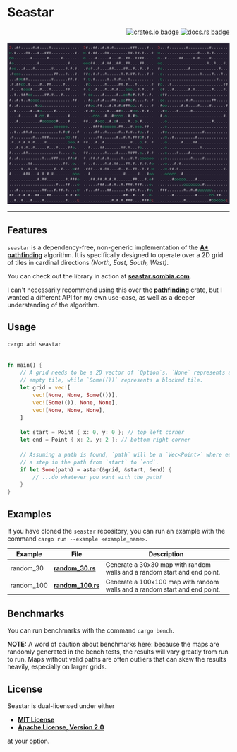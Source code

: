 # Seastar

<!-- markdownlint-disable -->
<div align="right">
<a href="https://crates.io/crates/seastar">
    <img src="https://img.shields.io/crates/v/seastar?style=flat-square" alt="crates.io badge">
</a>
<a href="https://docs.rs/seastar/latest/seastar/">
    <img src="https://img.shields.io/docsrs/seastar?style=flat-square" alt="docs.rs badge">
</a>
</div>
<br>
<div align="center">
    <img src="assets/example.webp" alt="terminal screenshot showing off paths from start to end">
</div>
<!-- markdownlint-enable -->

---

## Features

`seastar` is a dependency-free, non-generic implementation of the __[A*
pathfinding](https://en.wikipedia.org/wiki/A*_search_algorithm)__ algorithm. It
is specifically designed to operate over a 2D grid of tiles in cardinal
directions _(North, East, South, West)_.

You can check out the library in action at
__[seastar.sombia.com](https://seastar.sombia.com/)__.

I can't necessarily recommend using this over the
__[pathfinding](https://github.com/samueltardieu/pathfinding)__ crate, but I
wanted a different API for my own use-case, as well as a deeper understanding of
the algorithm.

## Usage

```sh
cargo add seastar
```

```rust

fn main() {
    // A grid needs to be a 2D vector of `Option`s. `None` represents an
    // empty tile, while `Some(())` represents a blocked tile.
    let grid = vec![
        vec![None, None, Some(())],
        vec![Some(()), None, None],
        vec![None, None, None],
    ]

    let start = Point { x: 0, y: 0 }; // top left corner
    let end = Point { x: 2, y: 2 }; // bottom right corner

    // Assuming a path is found, `path` will be a `Vec<Point>` where each point is
    // a step in the path from `start` to `end`.
    if let Some(path) = astar(&grid, &start, &end) {
        // ...do whatever you want with the path!
    }
}

```

## Examples

If you have cloned the `seastar` repository, you can run an example with the
command `cargo run --example <example_name>`.

<!-- markdownlint-disable -->
| Example | File                                    | Description                                                              | 
|---------|-----------------------------------------|--------------------------------------------------------------------------|
| random_30 | __[random_30.rs](/examples/random_30.rs)__   | Generate a 30x30 map with random walls and a random start and end point. |                    
| random_100 | __[random_100.rs](/examples/random_100.rs)__   | Generate a 100x100 map with random walls and a random start and end point. |
<!-- markdownlint-enable -->

## Benchmarks

You can run benchmarks with the command `cargo bench`.

__NOTE:__ A word of caution about benchmarks here: because the maps are randomly
generated in the bench tests, the results will vary greatly from run to run.
Maps without valid paths are often outliers that can skew the results heavily,
especially on larger grids.

## License

Seastar is dual-licensed under either

- __[MIT License](/docs/LICENSE-MIT)__
- __[Apache License, Version 2.0](/docs/LICENSE-APACHE)__

at your option.
